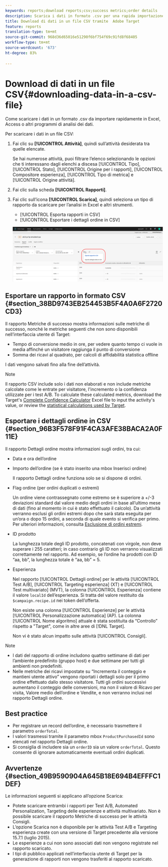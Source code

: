 ```yaml
---
keywords: reports;download reports;csv;success metrics;order details
description: Scarica i dati in formato .csv per una rapida importazione in Excel, Access o altri programmi di analisi dei dati tramite  Adobe Target.
title: Download di dati in un file CSV tramite  Adobe Target
feature: reports
translation-type: tm+mt
source-git-commit: 968d36d65016e51290f6bf754f69c91fd8f68405
workflow-type: tm+mt
source-wordcount: '673'
ht-degree: 83%

---
```



# Download di dati in un file CSV{#downloading-data-in-a-csv-file}

Come scaricare i dati in un formato .csv da importare rapidamente in Excel, Access o altri programmi di analisi dei dati.

Per scaricare i dati in un file CSV:

1. Fai clic su **[!UICONTROL Attività]**, quindi sull’attività desiderata tra quelle elencate.

   Se hai numerose attività, puoi filtrare l’elenco selezionando le opzioni che ti interessano dagli elenchi a discesa [!UICONTROL Tipo], [!UICONTROL Stato], [!UICONTROL Origine per i rapporti], [!UICONTROL Compositore esperienza], [!UICONTROL Tipo di metrica] e [!UICONTROL Origine attività].

1. Fai clic sulla scheda **[!UICONTROL Rapporti]**.
1. Fai clic sull’icona **[!UICONTROL Scarica]**, quindi seleziona un tipo di rapporto da scaricare per l’analisi in Excel e altri strumenti.

   * [!UICONTROL Esporta rapporti in CSV]
   * [!UICONTROL Esportare i dettagli ordine in CSV]

   ![Opzioni di download](/help/c-reports/assets/download-options.png)

## Esportare un rapporto in formato CSV {#section_38BD9743EB254453B5F4A0A6F2720CD3}

Il rapporto Metriche di successo mostra informazioni sulle metriche di successo, nonché le metriche seguenti che non sono disponibili nell’interfaccia utente di Target:

* Tempo di conversione medio in ore, per vedere quanto tempo ci vuole in media affinché un visitatore raggiunga il punto di conversione
* Somma dei ricavi al quadrato, per calcoli di affidabilità statistica offline

I dati vengono salvati fino alla fine dell’attività.

>[!NOTE]
>
>Il rapporto CSV include solo i dati non elaborati e non include metriche calcolate come le entrate per visitatore, l&#39;incremento o la confidenza utilizzate per i test A/B. To calculate these calculated metrics, download the Target&#39;s [Complete Confidence Calculator](/help/assets/complete_confidence_calculator.xlsx) Excel file to input the activity&#39;s value, or review the [statistical calculations used by Target](/help/assets/statistical-calculations.pdf).

## Esportare i dettagli ordine in CSV {#section_96B3F578F91F4CA3AFE38BACA2A0F11E}

Il rapporto Dettagli ordine mostra informazioni sugli ordini, tra cui:

* Data e ora dell’ordine
* Importo dell’ordine (se è stato inserito una mbox Inserisci ordine)

   Il rapporto Dettagli ordine funziona solo se si dispone di ordini.

* Flag ordine (per ordini duplicati o estremi)

   Un ordine viene contrassegnato come estremo se è superiore a +/-3 deviazioni standard dal valore medio degli ordini in base all’ultimo mese di dati (fino al momento in cui è stato effettuato il calcolo). Da un’attività verranno esclusi gli ordini estremi dopo che sarà stata eseguita per un’ora o dopo 15 ordini, a seconda di quale evento si verifica per primo. Per ulteriori informazioni, consulta [Esclusione di ordini estremi](/help/c-reports/c-report-settings/excluding-extreme-orders.md#task_2AE7743FFCDD466DAEEB720BE5F33DAA).

* ID prodotto

   La lunghezza totale degli ID prodotto, concatenati con virgole, non deve superare i 255 caratteri; in caso contrario gli ID non verranno visualizzati correttamente nel rapporto. Ad esempio, se l’ordine ha prodotti con ID “aa, bb”, la lunghezza totale è “aa, bb” = 5.

* Esperienza

   Nel rapporto [!UICONTROL Dettagli ordine] per le attività [!UICONTROL Test A/B], [!UICONTROL Targeting esperienza] (XT) e [!UICONTROL Test multivariato] (MVT), la colonna [!UICONTROL Esperienza] contiene il valore `localId` dell’esperienza. Si tratta del valore restituito da `$campaign.recipe.id` nei token dell’offerta.

   Non esiste una colonna [!UICONTROL Esperienze] per le attività [!UICONTROL Personalizzazione automatica] (AP). La colonna [!UICONTROL Nome algoritmo] attuale è stata sostituita da “Controllo” rispetto a &quot;Target&quot;, come in altre aree di [!DNL Target].

   Non vi è stato alcun impatto sulle attività [!UICONTROL Consigli].

>[!NOTE]
>
>* I dati del rapporto di ordine includono quattro settimane di dati per l’ambiente predefinito (gruppo host) e due settimane per tutti gli ambienti non predefiniti.
>* Nelle metriche dei ricavi impostate su “Incrementa il conteggio e mantieni utente attivo” vengono riportati i dettagli solo per il primo ordine effettuato dallo stesso visitatore. Tutti gli ordini successivi aumentano il conteggio delle conversioni, ma non il valore di Ricavo per visita, Valore medio dell’ordine e Vendite, e non verranno inclusi nel rapporto Dettagli ordine.


## Best practice

* Per registrare un record dell’ordine, è necessario trasmettere il parametro `orderTotal`.
* I valori trasmessi tramite il parametro mbox `ProductPurchasedId` sono elencati nel rapporto Dettagli ordine.
* Si consiglia di includere sia un `orderID` sia un valore `orderTotal`. Questo consente di ignorare automaticamente eventuali ordini duplicati.

## Avvertenze {#section_49B9590904A645B18E694B4EFFFC1DEF}

Le informazioni seguenti si applicano all’opzione Scarica:

* Potete scaricare entrambi i rapporti per Test A/B,  Automated Personalization, Targeting delle esperienze e attività multivariato. Non è possibile scaricare il rapporto Metriche di successo per le attività Consigli.
* L’opzione Scarica non è disponibile per le attività Test A/B e Targeting esperienza create con una versione di Target precedente alla versione 15.7.1 (luglio 2015).
* Le esperienze a cui non sono associati dati non vengono registrate nel rapporto scaricato.
* I tipi di pubblico applicati nell’interfaccia utente di Target per la generazione di rapporti non vengono trasferiti al rapporto scaricato.
